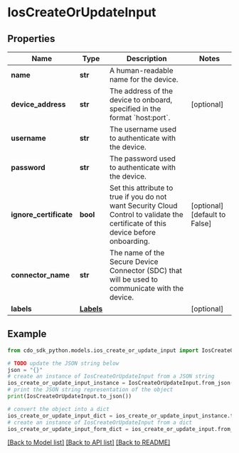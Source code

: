 # IosCreateOrUpdateInput


## Properties

Name | Type | Description | Notes
------------ | ------------- | ------------- | -------------
**name** | **str** | A human-readable name for the device. | 
**device_address** | **str** | The address of the device to onboard, specified in the format &#x60;host:port&#x60;. | [optional] 
**username** | **str** | The username used to authenticate with the device. | 
**password** | **str** | The password used to authenticate with the device. | 
**ignore_certificate** | **bool** | Set this attribute to true if you do not want Security Cloud Control to validate the certificate of this device before onboarding. | [optional] [default to False]
**connector_name** | **str** | The name of the Secure Device Connector (SDC) that will be used to communicate with the device. | 
**labels** | [**Labels**](Labels.md) |  | [optional] 

## Example

```python
from cdo_sdk_python.models.ios_create_or_update_input import IosCreateOrUpdateInput

# TODO update the JSON string below
json = "{}"
# create an instance of IosCreateOrUpdateInput from a JSON string
ios_create_or_update_input_instance = IosCreateOrUpdateInput.from_json(json)
# print the JSON string representation of the object
print(IosCreateOrUpdateInput.to_json())

# convert the object into a dict
ios_create_or_update_input_dict = ios_create_or_update_input_instance.to_dict()
# create an instance of IosCreateOrUpdateInput from a dict
ios_create_or_update_input_form_dict = ios_create_or_update_input.from_dict(ios_create_or_update_input_dict)
```
[[Back to Model list]](../README.md#documentation-for-models) [[Back to API list]](../README.md#documentation-for-api-endpoints) [[Back to README]](../README.md)


